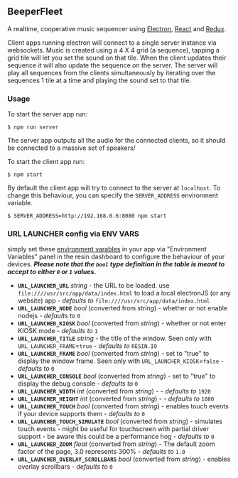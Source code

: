 ## BeeperFleet

A realtime, cooperative music sequencer using [Electron][electron], [React][react] and [Redux][redux].

Client apps running electron will connect to a single server instance via websockets.
Music is created using a 4 X 4 grid (a sequence), tapping a grid tile will let you
set the sound on that tile.
When the client updates their sequence it will also update the sequence
on the server. The server will play all sequences from the clients simultaneously
by iterating over the sequences 1 tile at a time and playing the sound
set to that tile.

### Usage

To start the server app run:  

`$ npm run server`

The server app outputs all the audio for the connected clients, so it
should be connected to a massive set of speakers/

To start the client app run:

`$ npm start`

By default the client app will try to connect to the server at `localhost`. 
To change this behaviour, you can specify the `SERVER_ADDRESS`
environment variable.

`$ SERVER_ADDRESS=http://192.168.0.6:8080 npm start`

### URL LAUNCHER config via ENV VARS

simply set these [environment varables](http://docs.resin.io/#/pages/management/env-vars.md) in your app via "Environment Variables" panel in the resin dashboard to configure the behaviour of your devices.
*__Please note that the `bool` type definition in the table is meant to accept to either `0` or `1` values.__*

* **`URL_LAUNCHER_URL`** *string* - the URL to be loaded. use `file:////usr/src/app/data/index.html` to load a local electronJS (or any website) app - *defaults to* `file:////usr/src/app/data/index.html`
* **`URL_LAUNCHER_NODE`** *bool* (converted from *string*) - whether or not enable nodejs - *defaults to* `0`
* **`URL_LAUNCHER_KIOSK`** *bool* (converted from *string*) - whether or not enter KIOSK mode - *defaults to* `1`
* **`URL_LAUNCHER_TITLE`** *string* - the title of the window. Seen only with `URL_LAUNCHER_FRAME`=`true` - *defaults to* `RESIN.IO`
* **`URL_LAUNCHER_FRAME`** *bool* (converted from *string*) - set to "true" to display the window frame. Seen only with `URL_LAUNCHER_KIOSK`=`false` - *defaults to*  `0`
* **`URL_LAUNCHER_CONSOLE`** *bool* (converted from *string*) - set to "true" to display the debug console -  *defaults to*  `0`
* **`URL_LAUNCHER_WIDTH`**  *int* (converted from *string*) -  - *defaults to* `1920`
* **`URL_LAUNCHER_HEIGHT`**  *int* (converted from *string*) -  - *defaults to* `1080`
* **`URL_LAUNCHER_TOUCH`** *bool* (converted from *string*) - enables touch events if your device supports them  - *defaults to* `0`
* **`URL_LAUNCHER_TOUCH_SIMULATE`** *bool* (converted from *string*) - simulates touch events - might be useful for touchscreen with partial driver support - be aware this could be a performance hog  - *defaults to* `0`
* **`URL_LAUNCHER_ZOOM`** *float* (converted from *string*) - The default zoom factor of the page, 3.0 represents 300%  - *defaults to* `1.0`
* **`URL_LAUNCHER_OVERLAY_SCROLLBARS`** *bool* (converted from *string*) - enables overlay scrollbars  - *defaults to* `0`

[electron]: http://electron.atom.io/
[react]: https://facebook.github.io/react/
[redux]: http://redux.js.org/
